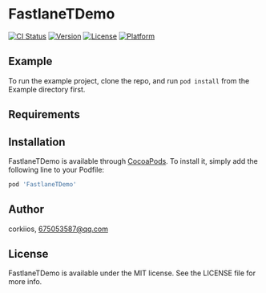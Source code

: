 # FastlaneTDemo

[![CI Status](http://img.shields.io/travis/corkiios/FastlaneTDemo.svg?style=flat)](https://travis-ci.org/corkiios/FastlaneTDemo)
[![Version](https://img.shields.io/cocoapods/v/FastlaneTDemo.svg?style=flat)](http://cocoapods.org/pods/FastlaneTDemo)
[![License](https://img.shields.io/cocoapods/l/FastlaneTDemo.svg?style=flat)](http://cocoapods.org/pods/FastlaneTDemo)
[![Platform](https://img.shields.io/cocoapods/p/FastlaneTDemo.svg?style=flat)](http://cocoapods.org/pods/FastlaneTDemo)

## Example

To run the example project, clone the repo, and run `pod install` from the Example directory first.

## Requirements

## Installation

FastlaneTDemo is available through [CocoaPods](http://cocoapods.org). To install
it, simply add the following line to your Podfile:

```ruby
pod 'FastlaneTDemo'
```

## Author

corkiios, 675053587@qq.com

## License

FastlaneTDemo is available under the MIT license. See the LICENSE file for more info.
